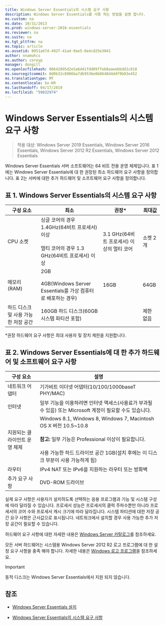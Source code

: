 ```yaml
---
title: Windows Server Essentials의 시스템 요구 사항
description: Windows Server Essentials를 사용 하는 방법을 설명 합니다.
ms.custom: na
ms.date: 10/31/2013
ms.prod: windows-server-2016-essentials
ms.reviewer: na
ms.suite: na
ms.tgt_pltfrm: na
ms.topic: article
ms.assetid: 0951a67d-492f-41ad-9ae5-8e4cd25e3041
author: nnamuhcs
ms.author: coreyp
manager: dongill
ms.openlocfilehash: 80642895d2e5a6d41fdd09ffeb0aaeebbdd1c818
ms.sourcegitcommit: 0d0b32c8986ba7db9536e0b8648d4ddf9b03e452
ms.translationtype: MT
ms.contentlocale: ko-KR
ms.lasthandoff: 04/17/2019
ms.locfileid: "59832974"
---
```

# <a name="system-requirements-for-windows-server-essentials"></a>Windows Server Essentials의 시스템 요구 사항

>적용 대상: Windows Server 2019 Essentials, Windows Server 2016 Essentials, Windows Server 2012 R2 Essentials, Windows Server 2012 Essentials 
  
  Windows Server Essentials 서버 소프트웨어는 64 비트 전용 운영 체제입니다. 표 1에는 Windows Server Essentials에 대 한 권장된 최소 하드웨어 요구 사항을 정의합니다. 표 2는 서버에 대한 추가 하드웨어 및 소프트웨어 요구 사항을 정의합니다.  
    
  
## <a name="table-1-system-requirements-for-windows-server-essentials"></a>표 1. Windows Server Essentials의 시스템 요구 사항  
  
|구성 요소|최소|권장*|최대값|  
|---------------|-------------|-------------------|-------------|  
|CPU 소켓|싱글 코어의 경우 1.4GHz(64비트 프로세서) 이상<br /><br /> 멀티 코어의 경우 1.3 GHz(64비트 프로세서) 이상|3.1 GHz(64비트 프로세서) 이상의 멀티 코어|소켓 2개|  
|메모리(RAM)|2GB<br /><br /> 4GB(Windows Server Essentials를 가상 컴퓨터로 배포하는 경우)|16GB|64GB|  
|하드 디스크 및 사용 가능한 저장 공간|160GB 하드 디스크(60GB 시스템 파티션 포함)||제한 없음|  
  
 *권장 하드웨어 요구 사항은 최대 사용자 및 장치 제한을 지원합니다.  
  
## <a name="table-2-additional-hardware-and-software-requirements-for-windows-server-essentials"></a>표 2. Windows Server Essentials에 대 한 추가 하드웨어 및 소프트웨어 요구 사항  
  
|구성 요소|설명|  
|---------------|-----------------|  
|네트워크 어댑터|기가비트 이더넷 어댑터(10/100/1000baseT PHY/MAC)|  
|인터넷|일부 기능을 이용하려면 인터넷 액세스(사용료가 부과될 수 있음) 또는 Microsoft 계정이 필요할 수도 있습니다.|  
|지원되는 클라이언트 운영 체제|Windows 8.1, Windows 8, Windows 7, Macintosh OS X 버전 10.5~10.8<br /><br /> **참고:** 일부 기능은 Professional 이상이 필요합니다.<br /><br /> 사용 가능한 하드 드라이브 공간 1GB(설치 후에는 이 디스크 부분이 사용 가능하게 됨)|  
|라우터|IPv4 NAT 또는 IPv6을 지원하는 라우터 또는 방화벽|  
|추가 요구 사항|DVD-ROM 드라이브|  
  
 실제 요구 사항은 사용자가 설치하도록 선택하는 응용 프로그램과 기능 및 시스템 구성에 따라 달라질 수 있습니다. 프로세서 성능은 프로세서의 클럭 주파수뿐만 아니라 프로세서의 코어 수와 프로세서 캐시 크기에 따라 달라집니다. 시스템 파티션에 대한 저장 공간 요구 사항은 근사값으로 표시됩니다. 네트워크에서 설치할 경우 사용 가능한 추가 저장 공간이 필요할 수 있습니다.  
  
 하드웨어 요구 사항에 대한 자세한 내용은 [Windows Server 카탈로그](http://www.windowsservercatalog.com/)를 참조하세요.  
  
 모든 서버 하드웨어는 시스템용 Windows Server 2012 R2 로고 프로그램에 대 한 설정 요구 사항을 충족 해야 합니다. 자세한 내용은 [Windows 로고 프로그램](https://msdn.microsoft.com/windows/hardware/gg487403.aspx)을 참조하세요.  

> [!IMPORTANT]
> 동적 디스크는 Windows Server Essentials에서 지원 되지 않습니다.

## <a name="see-also"></a>참조  
 
-   [Windows Server Essentials 설치](../install/Install-Windows-Server-Essentials.md)  
  
-   [Windows Server Essentials의 시스템 요구 사항](system-requirements.md)


